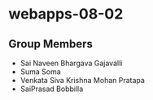 # webapps-08-02

## Group Members
- Sai Naveen Bhargava Gajavalli
- Suma Soma
- Venkata Siva Krishna Mohan Pratapa
- SaiPrasad Bobbilla